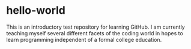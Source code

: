 # hello-world
This is an introductory test repository for learning GitHub.
I am currently teaching myself several different facets of the coding world in hopes to learn programming independent of a formal college education.
